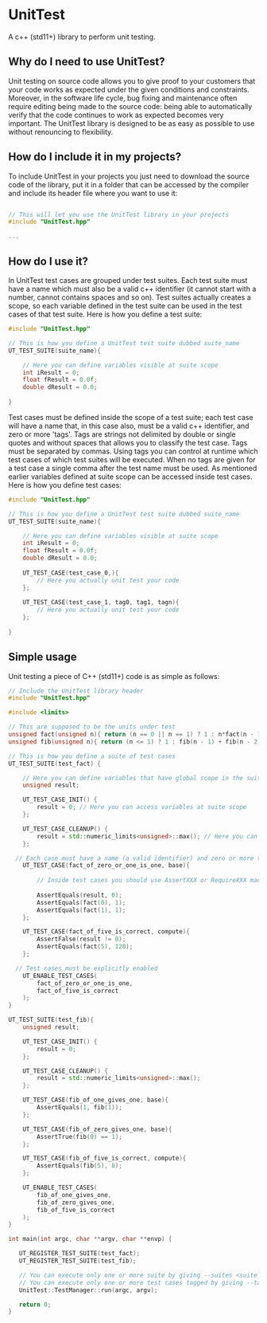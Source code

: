 # UnitTest
A c++ (std11+) library to perform unit testing.

## Why do I need to use UnitTest?
Unit testing on source code allows you to give proof to your customers that your code works as expected under the given conditions and constraints. Moreover, in the software life cycle, bug fixing and maintenance often require editing being made to the source code: being able to automatically verify that the code continues to work as expected becomes very important. The UnitTest library is designed to be as easy as possible to use without renouncing to flexibility.

## How do I include it in my projects? 
To include UnitTest in your projects you just need to download the source code of the library, put it in a folder that can be accessed by the compiler and include its header file where you want to use it:

```c++

// This will let you use the UnitTest library in your projects
#include "UnitTest.hpp"

...
```

## How do I use it?
In UnitTest test cases are grouped under test suites. Each test suite must have a name which must also be a valid c++ identifier (it cannot start with a number, cannot contains spaces and so on). Test suites actually creates a scope, so each variable defined in the test suite can be used in the test cases of that test suite. Here is how you define a test suite:
```c++
#include "UnitTest.hpp"

// This is how you define a UnitTest test suite dubbed suite_name
UT_TEST_SUITE(suite_name){

	// Here you can define variables visible at suite scope
	int iResult = 0;
	float fResult = 0.0f;
	double dResult = 0.0;
	
}

```
Test cases must be defined inside the scope of a test suite; each test case will have a name that, in this case also, must be a valid c++ identifier, and zero or more 'tags'. Tags are strings not delimited by double or single quotes and without spaces that allows you to classify the test case. Tags must be separated by commas. Using tags you can control at runtime which test cases of which test suites will be executed. When no tags are given for a test case a single comma after the test name must be used. As mentioned earlier variables defined at suite scope can be accessed inside test cases. Here is how you define test cases:
```c++
#include "UnitTest.hpp"

// This is how you define a UnitTest test suite dubbed suite_name
UT_TEST_SUITE(suite_name){

	// Here you can define variables visible at suite scope
	int iResult = 0;
	float fResult = 0.0f;
	double dResult = 0.0;
	
	UT_TEST_CASE(test_case_0,){
		// Here you actually unit test your code
	};
	
	UT_TEST_CASE(test_case_1, tag0, tag1, tagn){
		// Here you actually unit test your code
	};
	
}

```



## Simple usage
Unit testing a piece of C++ (std11+) code is as simple as follows:

```c++
// Include the UnitTest library header
#include "UnitTest.hpp"

#include <limits>

// This are supposed to be the units under test
unsigned fact(unsigned n){ return (n == 0 || n == 1) ? 1 : n*fact(n - 1); }
unsigned fib(unsigned n){ return (n <= 1) ? 1 : fib(n - 1) + fib(n - 2); }

// This is how you define a suite of test cases
UT_TEST_SUITE(test_fact) {

	// Here you can define variables that have global scope in the suite;
	unsigned result;

	UT_TEST_CASE_INIT() {
		result = 0; // Here you can access variables at suite scope
	};

	UT_TEST_CASE_CLEANUP() {
		result = std::numeric_limits<unsigned>::max(); // Here you can access variables at suite scope
	};

  // Each case must have a name (a valid identifier) and zero or more tags: notes that after the name a comma is always required!
	UT_TEST_CASE(fact_of_zero_or_one_is_one, base){
	
		// Inside test cases you should use AssertXXX or RequireXXX macros to test your code
		
		AssertEquals(result, 0);
		AssertEquals(fact(0), 1);
		AssertEquals(fact(1), 1);
	};

	UT_TEST_CASE(fact_of_five_is_correct, compute){
		AssertFalse(result != 0);
		AssertEquals(fact(5), 120);
	};

  // Test cases must be explicitly enabled
	UT_ENABLE_TEST_CASES(
		fact_of_zero_or_one_is_one,
		fact_of_five_is_correct
	);
}

UT_TEST_SUITE(test_fib){
	unsigned result;

	UT_TEST_CASE_INIT() {
		result = 0;
	};

	UT_TEST_CASE_CLEANUP() {
		result = std::numeric_limits<unsigned>::max();
	};

	UT_TEST_CASE(fib_of_one_gives_one, base){
		AssertEquals(1, fib(1));
	};

	UT_TEST_CASE(fib_of_zero_gives_one, base){
		AssertTrue(fib(0) == 1);
	};

	UT_TEST_CASE(fib_of_five_is_correct, compute){
		AssertEquals(fib(5), 8);
	};

	UT_ENABLE_TEST_CASES(
		fib_of_one_gives_one,
		fib_of_zero_gives_one,
		fib_of_five_is_correct
	);
}

int main(int argc, char **argv, char **envp) {

   UT_REGISTER_TEST_SUITE(test_fact);
   UT_REGISTER_TEST_SUITE(test_fib);

   // You can execute only one or more suite by giving --suites <suite 1> [suite 2] [suite n] in the command line
   // You can execute only one or more test cases tagged by giving --tags <tag 1> [tag 2] [tag n] in the command line
   UnitTest::TestManager::run(argc, argv);

   return 0;
}
```
